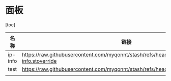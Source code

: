 # 面板
[toc]

| 名称    | 链接                                                         |
| ------- | ------------------------------------------------------------ |
| ip-info | https://raw.githubusercontent.com/myqonnt/stash/refs/heads/main/title/ip-info.stoverride |
| test    | https://raw.githubusercontent.com/myqonnt/stash/refs/heads/main/title/test.stoverride |
|         |                                                              |

